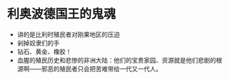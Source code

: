 # 利奥波德国王的鬼魂

- 讲的是比利时殖民者对刚果地区的压迫
- 剁掉奴隶们的手
- 钻石、黄金、橡胶！
- 血腥的殖民历史和悲惨的非洲大陆：他们的宝贵家园、资源就是他们悲剧的根源啊——邪恶的殖民者只会把苦难带给一代又一代人。

